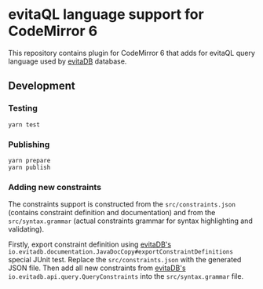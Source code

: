# evitaQL language support for CodeMirror 6

This repository contains plugin for CodeMirror 6 that adds for evitaQL query language used by [evitaDB](https://evitadb.io/documentation/query/basics)
database.

## Development

### Testing

```shell
yarn test
```

### Publishing

```shell
yarn prepare
yarn publish
```

### Adding new constraints

The constraints support is constructed from the `src/constraints.json` (contains constraint definition and documentation)
and from the `src/syntax.grammar` (actual constraints grammar for syntax highlighting and validating).

Firstly, export constraint definition using [evitaDB's](https://github.com/FgForrest/evitaDB) `io.evitadb.documentation.JavaDocCopy#exportConstraintDefinitions` 
special JUnit test. Replace the `src/constraints.json` with the generated JSON file.
Then add all new constraints from [evitaDB's](https://github.com/FgForrest/evitaDB) `io.evitadb.api.query.QueryConstraints`
into the `src/syntax.grammar` file.
